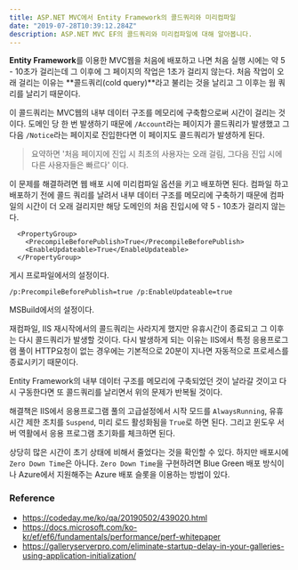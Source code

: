 ```yaml
---
title: ASP.NET MVC에서 Entity Framework의 콜드쿼리와 미리컴파일
date: "2019-07-28T10:39:12.284Z"
description: ASP.NET MVC EF의 콜드쿼리와 미리컴파일에 대해 알아봅니다.
---
```


**Entity Framework**를 이용한 MVC웹을 처음에 배포하고 나면 처음 실행 시에는 약 5 - 10초가 걸리는데 그 이후에 그 페이지의 작업은 1초가 걸리지 않는다. 처음 작업이 오래 걸리는 이유는 **콜드쿼리(cold query)**라고 불리는 것을 날리고 그 이후는 웜 쿼리를 날리기 때문이다.

이 콜드쿼리는 MVC웹의 내부 데이터 구조를 메모리에 구축함으로써 시간이 걸리는 것이다. 도메인 당 한 번 발생하기 때문에 `/Account`라는 페이지가 콜드쿼리가 발생했고 그다음 `/Notice`라는 페이지로 진입한다면 이 페이지도 콜드쿼리가 발생하게 된다.

> 요약하면 '처음 페이지에 진입 시 최초의 사용자는 오래 걸림, 그다음 진입 시에 다른 사용자들은 빠르다' 이다.

이 문제를 해결하려면 웹 배포 시에 미리컴파일 옵션을 키고 배포하면 된다. 컴파일 하고 배포하기 전에 콜드 쿼리를 날려서 내부 데이터 구조를 메모리에 구축하기 때문에 컴파일의 시간이 더 오래 걸리지만 해당 도메인의 처음 진입시에 약 5 - 10초가 걸리지 않는다.

```
  <PropertyGroup>
    <PrecompileBeforePublish>True</PrecompileBeforePublish>
    <EnableUpdateable>True</EnableUpdateable>
  </PropertyGroup>
```

게시 프로파일에서의 설정이다.

```
/p:PrecompileBeforePublish=true /p:EnableUpdateable=true
```

MSBuild에서의 설정이다.

재컴파일, IIS 재시작에서의 콜드쿼리는 사라지게 했지만 유휴시간이 종료되고 그 이후는 다시 콜드쿼리가 발생할 것이다. 다시 발생하게 되는 이유는 IIS에서 특정 응용프로그램 풀이 HTTP요청이 없는 경우에는 기본적으로 20분이 지나면 자동적으로 프로세스를 종료시키기 때문이다.

Entity Framework의 내부 데이터 구조를 메모리에 구축되었던 것이 날라갈 것이고 다시 구동한다면 또 콜드쿼리를 날리면서 위의 문제가 반복될 것이다.

해결책은 IIS에서 응용프로그램 풀의 고급설정에서 시작 모드를 `AlwaysRunning`, 유휴 시간 제한 조치를 `Suspend`, 미리 로드 활성화됨을 `True`로 하면 된다. 그리고 윈도우 서버 역활에서 응용 프로그램 초기화를 체크하면 된다.

상당히 많은 시간이 초기 상태에 비해서 줄었다는 것을 확인할 수 있다. 하지만 배포시에 `Zero Down Time`은 아니다. `Zero Down Time`을 구현하려면 Blue Green 배포 방식이나 Azure에서 지원해주는 Azure 배포 슬롯을 이용하는 방법이 있다.

### Reference
- https://codeday.me/ko/qa/20190502/439020.html
- https://docs.microsoft.com/ko-kr/ef/ef6/fundamentals/performance/perf-whitepaper
- https://galleryserverpro.com/eliminate-startup-delay-in-your-galleries-using-application-initialization/

